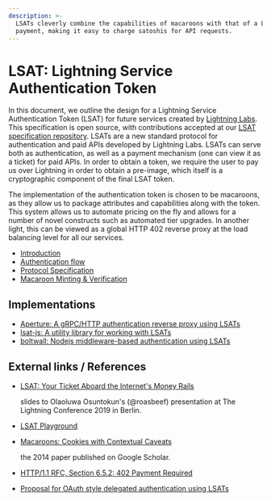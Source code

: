 ```yaml
---
description: >-
  LSATs cleverly combine the capabilities of macaroons with that of a Lightning
  payment, making it easy to charge satoshis for API requests.
---
```


# LSAT: Lightning Service Authentication Token

In this document, we outline the design for a Lightning Service Authentication Token \(LSAT\) for future services created by [Lightning Labs](https://lightning.engineering/). This specification is open source, with contributions accepted at our [LSAT specification repository](https://github.com/lightninglabs/LSAT). LSATs are a new standard protocol for authentication and paid APIs developed by Lightning Labs. LSATs can serve both as authentication, as well as a payment mechanism \(one can view it as a ticket\) for paid APIs. In order to obtain a token, we require the user to pay us over Lightning in order to obtain a pre-image, which itself is a cryptographic component of the final LSAT token.

The implementation of the authentication token is chosen to be macaroons, as they allow us to package attributes and capabilities along with the token. This system allows us to automate pricing on the fly and allows for a number of novel constructs such as automated tier upgrades. In another light, this can be viewed as a global HTTP 402 reverse proxy at the load balancing level for all our services.

* ​[Introduction](https://lsat.tech/introduction)​
* ​[Authentication flow](https://lsat.tech/authentication-flow)​
* ​[Protocol Specification](https://lsat.tech/protocol-specification)​
* ​[Macaroon Minting & Verification](https://lsat.tech/macaroons)​

## Implementations <a id="implementations"></a>

* ​[Aperture: A gRPC/HTTP authentication reverse proxy using LSATs](https://github.com/lightninglabs/aperture)​
* ​[lsat-js: A utility library for working with LSATs](https://github.com/Tierion/lsat-js)​
* ​[boltwall: Nodejs middleware-based authentication using LSATs](https://github.com/tierion/boltwall)​

## External links / References <a id="external-links-references"></a>

* ​[LSAT: Your Ticket Aboard the Internet's Money Rails](https://docs.google.com/presentation/d/1QSm8tQs35-ZGf7a7a2pvFlSduH3mzvMgQaf-06Jjaow/edit#slide=id.p)​

  slides to Olaoluwa Osuntokun's \(@roasbeef\) presentation at The Lightning Conference 2019 in Berlin.

* ​[LSAT Playground](https://lsat-playground.bucko.now.sh/)​
* ​[Macaroons: Cookies with Contextual Caveats](https://research.google/pubs/pub41892/)​

  the 2014 paper published on Google Scholar.

* ​[HTTP/1.1 RFC, Section 6.5.2: 402 Payment Required](https://tools.ietf.org/html/rfc7231#section-6.5.2)​
* ​[Proposal for OAuth style delegated authentication using LSATs](https://github.com/lightningnetwork/lnd/issues/288)

